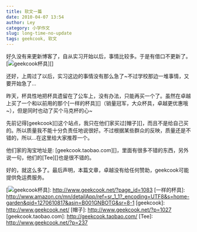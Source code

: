 ```yaml
---
title: 软文一篇
date: 2010-04-07 13:54
author: Ley
category: 小学作文
slug: long-time-no-update
tags: geekcook, 软文
---
```

好久没有来更新博客了，自从实习开始以后，事情比较多。于是有借口不更新了。[![geekcook杯具][]][]

还好，上周过了以后，实习这边的事情没有那么急了\~不过学校那边一堆事情，又要开始急了...

昨天，杯具性地把杯具遗留在了公车上，没有办法，只能再买一个了。虽然在卓越上买了一个和以前用的那个[一样的杯具][]（销量冠军，大众杯具，卓越更优惠哦\~），但是同时也动了买个马克杯的心\~

先前记得[geekcook][]这个站点，我只在他们家买过[帽子][]，而且不是给自己买的。所以质量我不能十分负责任地说很好。不过根据某些群众的反映，质量还是不错的，所以...在这里给大家推荐一个。

他们家的淘宝地址是:
[geekcook.taobao.com][]，里面有很多不错的东西，另外说一句，他们的[Tee][]也是很不错的。

好的，就这么多了。最后声明，本篇文章，卓越没有给任何赞助，geekcook可能提供免运费服务。

  [geekcook杯具]: http://api.ning.com/files/77m0dh3PELfn4hfcaabU-DzBfgNYXB30ggAlGPYQIes_/file.jpg
    "geekcook杯具"
  [![geekcook杯具][]]: http://www.geekcook.net/?page_id=1083
  [一样的杯具]: http://www.amazon.cn/mn/detailApp/ref=sr_1_1?_encoding=UTF8&s=home-garden&qid=1270610817&asin=B001GNBOTG&sr=8-1
  [geekcook]: http://www.geekcook.net/
  [帽子]: http://www.geekcook.net/?p=1027
  [geekcook.taobao.com]: http://geekcook.taobao.com/
  [Tee]: http://www.geekcook.net/?p=237
